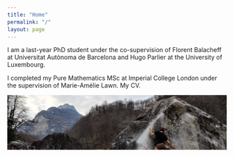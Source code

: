 ```yaml
---
title: "Home"
permalink: "/"
layout: page
---
```


I am a last-year PhD student under the co-supervision of Florent Balacheff at Universitat Autònoma de Barcelona and Hugo Parlier at the University of Luxembourg.

I completed my Pure Mathematics MSc at Imperial College London under the supervision of Marie-Amélie Lawn.
My CV.


![alt text](https://github.com/dfisac/dfisac.github.io/blob/master/guix.jpg?raw=true)


